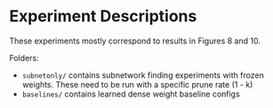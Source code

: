 # Experiment Descriptions

These experiments mostly correspond to results in Figures 8 and 10. 

Folders:

- ```subnetonly/``` contains subnetwork finding experiments with frozen weights. These need to be run with a specific prune rate (1 - k)
- ```baselines/``` contains learned dense weight baseline configs
